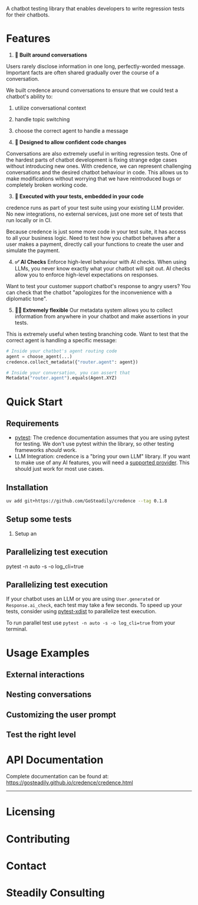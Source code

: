 A chatbot testing library that enables developers to write regression tests for their chatbots.

# Features

1. **💬 Built around conversations**

Users rarely disclose information in one long, perfectly-worded message. Important facts are often shared gradually over the course of a conversation. 

We built credence around conversations to ensure that we could test a chatbot's ability to:
1. utilize conversational context
2. handle topic switching
3. choose the correct agent to handle a message

2. **🧪 Designed to allow confident code changes**

Conversations are also extremely useful in writing regression tests. One of the hardest parts of chatbot development is fixing strange edge cases without introducing new ones. With credence, we can represent challenging conversations and the desired chatbot behaviour in code. This allows us to make modifications without worrying that we have reintroduced bugs or completely broken working code.

3. **💼 Executed with your tests, embedded in your code**

credence runs as part of your test suite using your existing LLM provider. No new integrations, no external services, just one more set of tests that run locally or in CI.

Because credence is just some more code in your test suite, it has access to all your business logic. Need to test how you chatbot behaves after a user makes a payment, directly call your  functions to create the user and simulate the payment.

4. **✅ AI Checks**
Enforce high-level behaviour with AI checks. When using LLMs, you never know exactly what your chatbot will spit out. AI checks allow you to enforce high-level expectations on responses. 

Want to test your customer support chatbot's response to angry users? 
You can check that the chatbot "apologizes for the inconvenience with a diplomatic tone".

5. **🤸‍♀️ Extremely flexible**
Our metadata system allows you to collect information from anywhere in your chatbot and make assertions in your tests. 

This is extremely useful when testing branching code.
Want to test that the correct agent is handling a specific message:

```python
# Inside your chatbot's agent routing code
agent = choose_agent(...)
credence.collect_metadata({"router.agent": agent})

# Inside your conversation, you can assert that
Metadata("router.agent").equals(Agent.XYZ)
```

# Quick Start

## Requirements
- [pytest](https://docs.pytest.org/en/stable/): The credence documentation assumes that you are using pytest for testing. We don't use pytest within the library, so other testing frameworks *should* work.
- LLM Integration: credence is a "bring your own LLM" library. If you want to make use of any AI features, you will need a [supported provider](https://python.useinstructor.com/integrations/). This should just work for most use cases.

## Installation

```bash
uv add git+https://github.com/GoSteadily/credence --tag 0.1.8
```

## Setup some tests

1. Setup an

## Parallelizing test execution
pytest -n auto -s -o log_cli=true

## Parallelizing test execution

If your chatbot uses an LLM or you are using `User.generated` or `Response.ai_check`, each test may take a few seconds. To speed up your tests, consider using [pytest-xdist](https://pytest-xdist.readthedocs.io/en/stable/) to parallelize test execution.

To run parallel test use `pytest -n auto -s -o log_cli=true` from your terminal.



# Usage Examples

## External interactions

## Nesting conversations

## Customizing the user prompt

## Test the right level

# API Documentation

Complete documentation can be found at: https://gosteadily.github.io/credence/credence.html

---

# Licensing

# Contributing

# Contact

# Steadily Consulting
